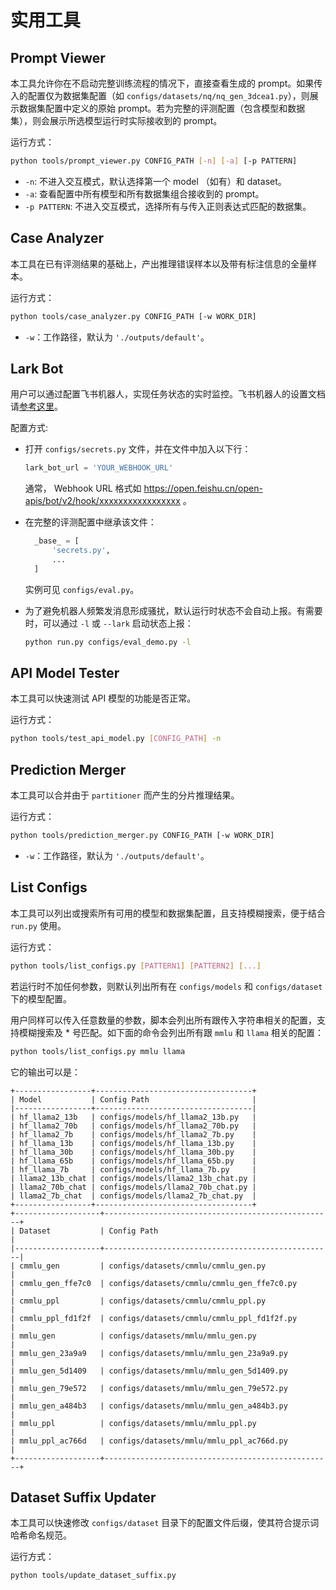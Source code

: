 # 实用工具

## Prompt Viewer

本工具允许你在不启动完整训练流程的情况下，直接查看生成的 prompt。如果传入的配置仅为数据集配置（如 `configs/datasets/nq/nq_gen_3dcea1.py`），则展示数据集配置中定义的原始 prompt。若为完整的评测配置（包含模型和数据集），则会展示所选模型运行时实际接收到的 prompt。

运行方式：

```bash
python tools/prompt_viewer.py CONFIG_PATH [-n] [-a] [-p PATTERN]
```

- `-n`: 不进入交互模式，默认选择第一个 model （如有）和 dataset。
- `-a`: 查看配置中所有模型和所有数据集组合接收到的 prompt。
- `-p PATTERN`: 不进入交互模式，选择所有与传入正则表达式匹配的数据集。

## Case Analyzer

本工具在已有评测结果的基础上，产出推理错误样本以及带有标注信息的全量样本。

运行方式：

```bash
python tools/case_analyzer.py CONFIG_PATH [-w WORK_DIR]
```

- `-w`：工作路径，默认为 `'./outputs/default'`。

## Lark Bot

用户可以通过配置飞书机器人，实现任务状态的实时监控。飞书机器人的设置文档请[参考这里](https://open.feishu.cn/document/ukTMukTMukTM/ucTM5YjL3ETO24yNxkjN?lang=zh-CN#7a28964d)。

配置方式:

- 打开 `configs/secrets.py` 文件，并在文件中加入以下行：

  ```python
  lark_bot_url = 'YOUR_WEBHOOK_URL'
  ```

  通常， Webhook URL 格式如 https://open.feishu.cn/open-apis/bot/v2/hook/xxxxxxxxxxxxxxxxx 。

- 在完整的评测配置中继承该文件：

  ```python
    _base_ = [
        'secrets.py',
        ...
    ]
  ```

  实例可见 `configs/eval.py`。

- 为了避免机器人频繁发消息形成骚扰，默认运行时状态不会自动上报。有需要时，可以通过 `-l` 或 `--lark` 启动状态上报：

  ```bash
  python run.py configs/eval_demo.py -l
  ```

## API Model Tester

本工具可以快速测试 API 模型的功能是否正常。

运行方式：

```bash
python tools/test_api_model.py [CONFIG_PATH] -n
```

## Prediction Merger

本工具可以合并由于 `partitioner` 而产生的分片推理结果。

运行方式：

```bash
python tools/prediction_merger.py CONFIG_PATH [-w WORK_DIR]
```

- `-w`：工作路径，默认为 `'./outputs/default'`。

## List Configs

本工具可以列出或搜索所有可用的模型和数据集配置，且支持模糊搜索，便于结合 `run.py` 使用。

运行方式：

```bash
python tools/list_configs.py [PATTERN1] [PATTERN2] [...]
```

若运行时不加任何参数，则默认列出所有在 `configs/models` 和 `configs/dataset` 下的模型配置。

用户同样可以传入任意数量的参数，脚本会列出所有跟传入字符串相关的配置，支持模糊搜索及 * 号匹配。如下面的命令会列出所有跟 `mmlu` 和 `llama` 相关的配置：

```bash
python tools/list_configs.py mmlu llama
```

它的输出可以是：

```text
+-----------------+-----------------------------------+
| Model           | Config Path                       |
|-----------------+-----------------------------------|
| hf_llama2_13b   | configs/models/hf_llama2_13b.py   |
| hf_llama2_70b   | configs/models/hf_llama2_70b.py   |
| hf_llama2_7b    | configs/models/hf_llama2_7b.py    |
| hf_llama_13b    | configs/models/hf_llama_13b.py    |
| hf_llama_30b    | configs/models/hf_llama_30b.py    |
| hf_llama_65b    | configs/models/hf_llama_65b.py    |
| hf_llama_7b     | configs/models/hf_llama_7b.py     |
| llama2_13b_chat | configs/models/llama2_13b_chat.py |
| llama2_70b_chat | configs/models/llama2_70b_chat.py |
| llama2_7b_chat  | configs/models/llama2_7b_chat.py  |
+-----------------+-----------------------------------+
+-------------------+---------------------------------------------------+
| Dataset           | Config Path                                       |
|-------------------+---------------------------------------------------|
| cmmlu_gen         | configs/datasets/cmmlu/cmmlu_gen.py               |
| cmmlu_gen_ffe7c0  | configs/datasets/cmmlu/cmmlu_gen_ffe7c0.py        |
| cmmlu_ppl         | configs/datasets/cmmlu/cmmlu_ppl.py               |
| cmmlu_ppl_fd1f2f  | configs/datasets/cmmlu/cmmlu_ppl_fd1f2f.py        |
| mmlu_gen          | configs/datasets/mmlu/mmlu_gen.py                 |
| mmlu_gen_23a9a9   | configs/datasets/mmlu/mmlu_gen_23a9a9.py          |
| mmlu_gen_5d1409   | configs/datasets/mmlu/mmlu_gen_5d1409.py          |
| mmlu_gen_79e572   | configs/datasets/mmlu/mmlu_gen_79e572.py          |
| mmlu_gen_a484b3   | configs/datasets/mmlu/mmlu_gen_a484b3.py          |
| mmlu_ppl          | configs/datasets/mmlu/mmlu_ppl.py                 |
| mmlu_ppl_ac766d   | configs/datasets/mmlu/mmlu_ppl_ac766d.py          |
+-------------------+---------------------------------------------------+
```

## Dataset Suffix Updater

本工具可以快速修改 `configs/dataset` 目录下的配置文件后缀，使其符合提示词哈希命名规范。

运行方式：

```bash
python tools/update_dataset_suffix.py
```
